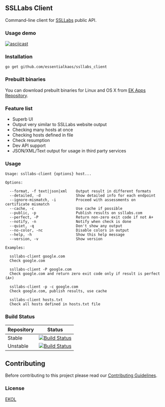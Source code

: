 ## SSLLabs Client

Command-line client for [SSLLabs](https://www.ssllabs.com) public API.

### Usage demo

[![asciicast](https://asciinema.org/a/30736.png?r1)](https://asciinema.org/a/30736)

### Installation

````
go get github.com/essentialkaos/ssllabs_client
````

### Prebuilt binaries

You can download prebuilt binaries for Linux and OS X from [EK Apps Repository](https://apps.kaos.io/ssllabs-client/).

### Feature list

* Superb UI
* Output very similar to SSLLabs website output
* Checking many hosts at once
* Checking hosts defined in file
* Check resumption
* Dev API support
* JSON/XML/Text output for usage in third party services

### Usage

````
Usage: ssllabs-client {options} host...

Options:

  --format, -f text|json|xml    Output result in different formats
  --detailed, -d                Show detailed info for each endpoint
  --ignore-mismatch, -i         Proceed with assessments on certificate mismatch
  --cache, -c                   Use cache if possible
  --public, -p                  Publish results on ssllabs.com
  --perfect, -P                 Return non-zero exit code if not A+
  --notify, -n                  Notify when check is done
  --quiet, -q                   Don't show any output
  --no-color, -nc               Disable colors in output
  --help, -h                    Show this help message
  --version, -v                 Show version

Examples:

  ssllabs-client google.com
  Check google.com

  ssllabs-client -P google.com
  Check google.com and return zero exit code only if result is perfect (A+)

  ssllabs-client -p -c google.com
  Check google.com, publish results, use cache

  ssllabs-client hosts.txt
  Check all hosts defined in hosts.txt file

````

### Build Status

| Repository | Status |
|------------|--------|
| Stable | [![Build Status](https://travis-ci.org/essentialkaos/ssllabs_client.svg?branch=master)](https://travis-ci.org/essentialkaos/ssllabs_client) |
| Unstable | [![Build Status](https://travis-ci.org/essentialkaos/ssllabs_client.svg?branch=develop)](https://travis-ci.org/essentialkaos/ssllabs_client) |

## Contributing

Before contributing to this project please read our [Contributing Guidelines](https://github.com/essentialkaos/contributing-guidelines#contributing-guidelines).

### License

[EKOL](https://essentialkaos.com/ekol)

